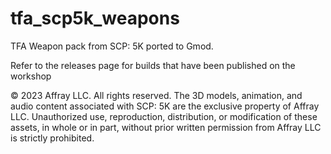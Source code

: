 # tfa_scp5k_weapons
 TFA Weapon pack from SCP: 5K ported to Gmod.

Refer to the releases page for builds that have been published on the workshop


© 2023 Affray LLC. All rights reserved. The 3D models, animation, and audio content associated with SCP: 5K
are the exclusive property of Affray LLC. Unauthorized use, reproduction, distribution, or modification of these assets,
in whole or in part, without prior written permission from Affray LLC is strictly prohibited.
